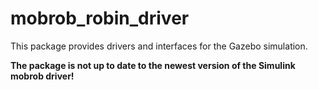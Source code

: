 # mobrob_robin_driver

This package provides drivers and interfaces for the Gazebo simulation.

**The package is not up to date to the newest version of the Simulink mobrob driver!**
